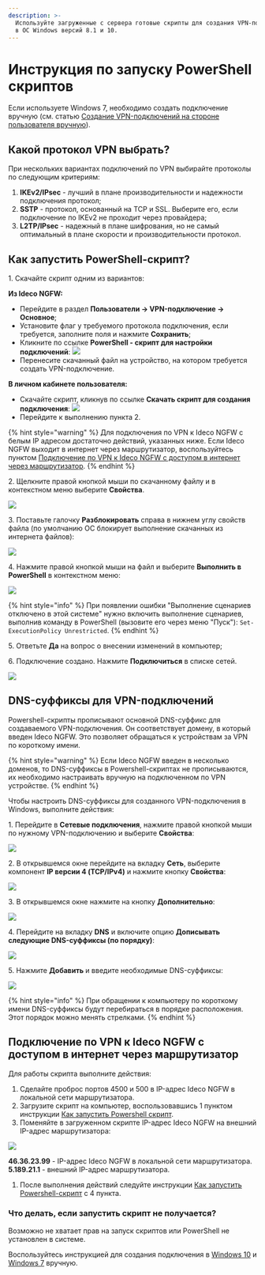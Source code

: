 ```yaml
---
description: >-
  Используйте загруженные с сервера готовые скрипты для создания VPN-подключения
  в ОС Windows версий 8.1 и 10.
---
```


# Инструкция по запуску PowerShell скриптов

Если используете Windows 7, необходимо создать подключение вручную (см. статью [Создание VPN-подключений на стороне пользователя вручную](/recipes/popular-recipes/vpn/connection-for-windows7.md)).

## Какой протокол VPN выбрать?

При нескольких вариантах подключений по VPN выбирайте протоколы по следующим критериям:

1. **IKEv2/IPsec** - лучший в плане производительности и надежности подключения протокол;
2. **SSTP** - протокол, основанный на TCP и SSL. Выберите его, если подключение по IKEv2 не проходит через провайдера;
3. **L2TP/IPsec** - надежный в плане шифрования, но не самый оптимальный в плане скорости и производительности протокол.

## Как запустить PowerShell-скрипт?

1\. Скачайте скрипт одним из вариантов:

**Из Ideco NGFW:**

* Перейдите в раздел **Пользователи -> VPN-подключение -> Основное**;
* Установите флаг у требуемого протокола подключения, если требуется, заполните поля и нажмите **Сохранить**;
* Кликните по ссылке **PowerShell - скрипт для настройки подключений**: ![](/.gitbook/assets/powershell5.png)
* Перенесите скачанный файл на устройство, на котором требуется создать VPN-подключение.

**В личном кабинете пользователя:**

* Скачайте скрипт, кликнув по ссылке **Скачать скрипт для создания подключения**: ![](/.gitbook/assets/powershell8.png)
* Перейдите к выполнению пункта 2.

{% hint style="warning" %}
Для подключения по VPN к Ideco NGFW с белым IP адресом достаточно действий, указанных ниже. Если Ideco NGFW выходит в интернет через маршрутизатор, воспользуйтесь пунктом [Подключение по VPN к Ideco NGFW с доступом в интернет через маршрутизатор](running-powershell-scripts.md#podklyuchenie-po-vpn-k-ideco-ngfw-s-dostupom-v-internet-cherez-marshrutizator).
{% endhint %}

2\. Щелкните правой кнопкой мыши по скачанному файлу и в контекстном меню выберите **Свойства**.

![](/.gitbook/assets/powershell1.png)

3\. Поставьте галочку **Разблокировать** справа в нижнем углу свойств файла (по умолчанию ОС блокирует выполнение скачанных из интернета файлов):

![](/.gitbook/assets/powershell2.png)

4\. Нажмите правой кнопкой мыши на файл и выберите **Выполнить в PowerShell** в контекстном меню:

![](/.gitbook/assets/powershell3.png)

{% hint style="info" %}
При появлении ошибки "Выполнение сценариев отключено в этой системе" нужно включить выполнение сценариев, выполнив команду в PowerShell (вызовите его через меню "Пуск"): `Set-ExecutionPolicy Unrestricted`.
{% endhint %}

5\. Ответьте **Да** на вопрос о внесении изменений в компьютер;

6\. Подключение создано. Нажмите **Подключиться** в списке сетей.

![](/.gitbook/assets/powershell4.png)

## DNS-суффиксы для VPN-подключений

Powershell-скрипты прописывают основной DNS-суффикс для создаваемого VPN-подключения. Он соответствует домену, в который введен Ideco NGFW. Это позволяет обращаться к устройствам за VPN по короткому имени. 

{% hint style="warning" %}
Если Ideco NGFW введен в несколько доменов, то DNS-суффиксы в Powershell-скриптах не прописываются, их необходимо настраивать вручную на подключенном по VPN устройстве.
{% endhint %}

Чтобы настроить DNS-суффиксы для созданного VPN-подключения в Windows, выполните действия:

1\. Перейдите в **Сетевые подключения**, нажмите правой кнопкой мыши по нужному VPN-подключению и выберите **Свойства**:

![](/.gitbook/assets/powershell9.png)

2\. В открывшемся окне перейдите на вкладку **Сеть**, выберите компонент **IP версии 4 (TCP/IPv4)** и нажмите кнопку **Свойства**:

![](/.gitbook/assets/powershell10.png)

3\. В открывшемся окне нажмите на кнопку **Дополнительно**:

![](/.gitbook/assets/powershell11.png)

4\. Перейдите на вкладку **DNS** и включите опцию **Дописывать следующие DNS-суффиксы (по порядку)**:

![](/.gitbook/assets/powershell12.png)

5\. Нажмите **Добавить** и введите необходимые DNS-суффиксы:

![](/.gitbook/assets/powershell13.png)

{% hint style="info" %}
При обращении к компьютеру по короткому имени DNS-суффиксы будут перебираться в порядке расположения. Этот порядок можно менять стрелками.
{% endhint %} 

## Подключение по VPN к Ideco NGFW с доступом в интернет через маршрутизатор

Для работы скрипта выполните действия:

1. Сделайте проброс портов 4500 и 500 в IP-адрес Ideco NGFW в локальной сети маршрутизатора.
2. Загрузите скрипт на компьютер, воспользовавшись 1 пунктом инструкции [Как запустить Powershell скрипт](running-powershell-scripts.md#kak-zapustit-powershell-skript).
3. Поменяйте в загруженном скрипте IP-адрес Ideco NGFW на внешний IP-адрес маршрутизатора:

![](/.gitbook/assets/powershell7.gif)

**46.36.23.99** - IP-адрес Ideco NGFW в локальной сети маршрутизатора.\
**5.189.21.1** - внешний IP-адрес маршрутизатора.

1. После выполнения действий следуйте инструкции [Как запустить Powershell-скрипт](running-powershell-scripts.md#kak-zapustit-powershell-skript) с 4 пункта.

### Что делать, если запустить скрипт не получается?

Возможно не хватает прав на запуск скриптов или PowerShell не установлен в системе.

Воспользуйтесь инструкцией для создания подключения в [Windows 10](/recipes/popular-recipes/vpn/connection-for-windows10.md) и [Windows 7](/recipes/popular-recipes/vpn/connection-for-windows7.md) вручную.

